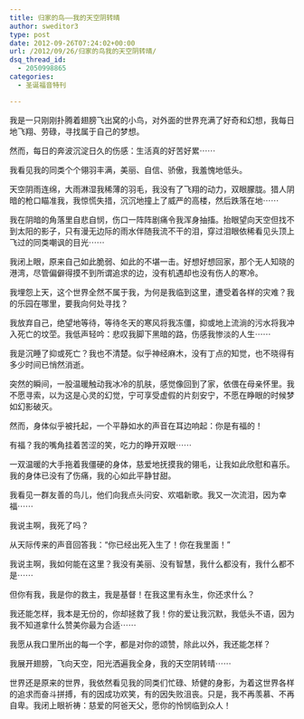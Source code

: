 ```yaml
---
title: 归家的鸟——我的天空阴转晴
author: sweditor3
type: post
date: 2012-09-26T07:24:02+00:00
url: /2012/09/26/归家的鸟我的天空阴转晴/
dsq_thread_id:
  - 2050998865
categories:
  - 圣诞福音特刊

---
```

我是一只刚刚扑腾着翅膀飞出窝的小鸟，对外面的世界充满了好奇和幻想，我每日地飞翔、劳碌，寻找属于自己的梦想。
  
然而，每日的奔波沉淀日久的伤感：生活真的好苦好累⋯⋯
  
我看见我的同类个个翎羽丰满，美丽、自信、骄傲，我羞愧地低头。
  
天空阴雨连绵，大雨淋湿我稀薄的羽毛，我没有了飞翔的动力，双眼朦胧。猎人阴暗的枪口瞄准我，我惊慌失措，沉沉地撞上了威严的高楼，然后跌落在地⋯⋯
  
我在阴暗的角落里自悲自悯，伤口一阵阵剧痛令我浑身抽搐。抬眼望向天空但找不到太阳的影子，只有漫无边际的雨水伴随我流不干的泪，穿过泪眼依稀看见头顶上飞过的同类嘲讽的目光⋯⋯
  
我闭上眼，原来自己如此脆弱、如此的不堪一击。好想好想回家，那个无人知晓的港湾，尽管偏僻得摸不到所谓追求的边，没有机遇却也没有伤人的寒冷。
  
我埋怨上天，这个世界全然不属于我，为何是我临到这里，遭受着各样的灾难？我的乐园在哪里，要我向何处寻找？
  
我放弃自己，绝望地等待，等待冬天的寒风将我冻僵，抑或地上流淌的污水将我冲入死亡的坟茔。我低声轻吟：悲叹我脚下黑暗的路，伤感我惨淡的人生⋯⋯
  
我是沉睡了抑或死亡？我也不清楚。似乎神经麻木，没有丁点的知觉，也不晓得有多少时间已悄然消逝。

突然的瞬间，一股温暖触动我冰冷的肌肤，感觉像回到了家，依偎在母亲怀里。我不愿寻索，以为这是心灵的幻觉，宁可享受虚假的片刻安宁，不愿在睁眼的时候梦如幻影破灭。
  
然而，身体似乎被托起，一个平静如水的声音在耳边响起：你是有福的！
  
有福？我的嘴角挂着苦涩的笑，吃力的睁开双眼⋯⋯
  
一双温暖的大手拖着我僵硬的身体，慈爱地抚摸我的翎毛，让我如此欣慰和喜乐。我的身体已没有了伤痛，我的心如此平静甘甜。
  
我看见一群友善的鸟儿，他们向我点头问安、欢唱新歌。我又一次流泪，因为幸福⋯⋯
  
我说主啊，我死了吗？
  
从天际传来的声音回答我：“你已经出死入生了！你在我里面！”
  
我说主啊，我如何能在这里？我没有美丽、没有智慧，我什么都没有，我什么都不是⋯⋯
  
但你有我，我是你的救主，我是基督！在我这里有永生，你还求什么？
  
我还能怎样，我本是无份的，你却拯救了我！你的爱让我沉默，我低头不语，因为我不知道拿什么赞美你最为合适⋯⋯
  
我愿从我口里所出的每一个字，都是对你的颂赞，除此以外，我还能怎样？
  
我展开翅膀，飞向天空，阳光洒遍我全身，我的天空阴转晴⋯⋯
  
世界还是原来的世界，我依然看见我的同类们忙碌、矫健的身影，为着这世界各样的追求而奋斗拼搏，有的因成功欢笑，有的因失败沮丧。只是，我不再羡慕、不再自卑。我闭上眼祈祷：慈爱的阿爸天父，愿你的怜悯临到众人！